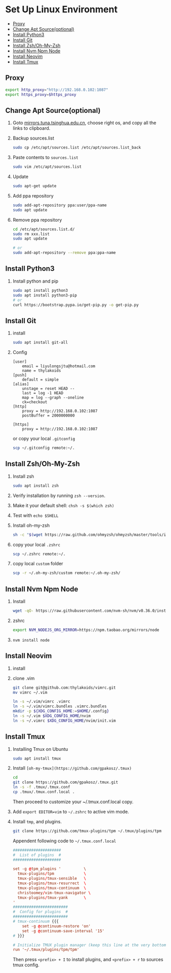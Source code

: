 Set Up Linux Environment
========================

<!-- vim-markdown-toc GFM -->

* [Proxy](#proxy)
* [Change Apt Source(optional)](#change-apt-sourceoptional)
* [Install Python3](#install-python3)
* [Install Git](#install-git)
* [Install Zsh/Oh-My-Zsh](#install-zshoh-my-zsh)
* [Install Nvm Npm Node](#install-nvm-npm-node)
* [Install Neovim](#install-neovim)
* [Install Tmux](#install-tmux)

<!-- vim-markdown-toc -->

Proxy
-----

```sh
export http_proxy="http://192.168.0.102:1087"
export https_proxy=$https_proxy
```


Change Apt Source(optional)
-----------------

1. Goto [mirrors.tuna.tsinghua.edu.cn](https://mirrors.tuna.tsinghua.edu.cn/help/ubuntu/), choose right os, and copy all the links to clipboard.

2. Backup sources.list

    ```sh
    sudo cp /etc/apt/sources.list /etc/apt/sources.list_back
    ```

1. Paste contents to `sources.list`

    ```sh
    sudo vim /etc/apt/sources.list
    ```

4. Update

    ```sh
    sudo apt-get update
    ```

5. Add ppa repository

    ```sh
    sudo add-apt-repository ppa:user/ppa-name
    sudo apt update
    ```

1. Remove ppa repository

    ```sh
    cd /etc/apt/sources.list.d/
    sudo rm xxx.list
    sudo apt update

    # or
    sudo add-apt-repository --remove ppa:ppa-name
    ```



Install Python3
---------------

1. Install python and pip

    ```sh
    sudo apt install python3
    sudo apt install python3-pip
    # or
    curl https://bootstrap.pypa.io/get-pip.py -o get-pip.py
    ```

Install Git
-----------
1. install
    ```sh
    sudo apt install git-all
    ```
2. Config
    ```config
    [user]
        email = liyulongsjtu@hotmail.com
        name = thylakoids
    [push]
        default = simple
    [alias]
        unstage = reset HEAD --
        last = log -1 HEAD
        map = log --graph --oneline
        ck=checkout
    [http]
        proxy = http://192.168.0.102:1087
        postBuffer = 2000000000

    [https]
        proxy = http://192.168.0.102:1087
    ```

    or copy your local `.gitconfig`
    ```sh
    scp ~/.gitconfig remote:~/.
    ```



Install Zsh/Oh-My-Zsh
---------------------

1. Install zsh
    ```sh
    sudo apt install zsh
    ```
1. Verify installation by running `zsh --version`.

1. Make it your default shell: `chsh -s $(which zsh)`

1. Test with `echo $SHELL`

2. Install oh-my-zsh
    ```sh
    sh -c "$(wget https://raw.github.com/ohmyzsh/ohmyzsh/master/tools/install.sh -O -)"
    ```

3. copy your local `.zshrc`

    ```sh
    scp ~/.zshrc remote:~/.
    ```

4. copy local `custom` folder

    ```sh
    scp -r ~/.oh-my-zsh/custom remote:~/.oh-my-zsh/
    ```



Install Nvm Npm Node
--------------------

1. Install

    ```sh
    wget -qO- https://raw.githubusercontent.com/nvm-sh/nvm/v0.36.0/install.sh | bash
    ```

2. zshrc 

    ```sh
    export NVM_NODEJS_ORG_MIRROR=https://npm.taobao.org/mirrors/node
    ```

3. `nvm install node`


Install Neovim
--------------

1. install


2. clone .vim

    ```sh
    git clone git@github.com:thylakoids/vimrc.git
    mv vimrc ~/.vim

    ln -s ~/.vim/vimrc .vimrc
    ln -s ~/.vim/vimrc.bundles .vimrc.bundles
    mkdir -p ${XDG_CONFIG_HOME:=$HOME/.config}
    ln -s ~/.vim $XDG_CONFIG_HOME/nvim
    ln -s ~/.vimrc $XDG_CONFIG_HOME/nvim/init.vim
    ```



Install Tmux
------------

1. Installing Tmux on Ubuntu

    ```sh
    sudo apt install tmux
    ```

2. Install `[oh-my-tmux](https://github.com/gpakosz/.tmux)`

    ```sh
    cd
    git clone https://github.com/gpakosz/.tmux.git
    ln -s -f .tmux/.tmux.conf
    cp .tmux/.tmux.conf.local .
    ```

    Then proceed to customize your ~/.tmux.conf.local copy.

3.  Add `export EDITOR=vim` to `~/.zshrc` to active vim mode.

2. Install `tmp`, and plugins.

    ```sh
    git clone https://github.com/tmux-plugins/tpm ~/.tmux/plugins/tpm
    ```
    
    Appendent following code to `~/.tmux.conf.local`

    ```conf
    #####################
    #  List of plugins  #
    #####################

    set -g @tpm_plugins '          \
      tmux-plugins/tpm             \
      tmux-plugins/tmux-sensible   \
      tmux-plugins/tmux-resurrect  \
      tmux-plugins/tmux-continuum  \
      christoomey/vim-tmux-navigator \
      tmux-plugins/tmux-yank       \
    '
    ########################
    #  Config for plugins  #
    ########################
    # tmux-continuum {{{
        set -g @continuum-restore 'on'
        set -g @continuum-save-interval '15'
    # }}}

    # Initialize TMUX plugin manager (keep this line at the very bottom of tmux.conf)
    run '~/.tmux/plugins/tpm/tpm'
    ```

    Then press `<prefix> + I` to install plugins, and `<prefix> + r` to sources
    tmux config.

